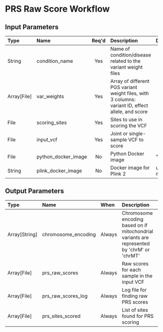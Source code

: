# PRS Raw Score Workflow

## Input Parameters

| Type | Name | Req'd | Description | Default Value |
| :--- | :--- | :---: | :--- | :--- |
| String | condition_name | Yes | Name of condition/disease related to the variant weight files | |
| Array[File] | var_weights | Yes | Array of different PGS variant weight files, with 3 columns: variant ID, effect allele, and score | |
| File | scoring_sites | Yes | Sites to use in scoring the VCF | |
| File | input_vcf | Yes | Joint or single-sample VCF to score | |
| File | python_docker_image | No | Python Docker image | "python:3.9.10" |
| String | plink_docker_image | No | Docker image for Plink 2 | us.gcr.io/broad-dsde-methods/plink2_docker@sha256:4455bf22ada6769ef00ed0509b278130ed98b6172c91de69b5bc2045a60de124 |

## Output Parameters

| Type | Name | When | Description |
| :--- | :--- | :--- | :--- |
| Array[String] | chromosome_encoding | Always | Chromosome encoding based on if mitochondrial variants are represented by 'chrM' or 'chrMT' |
| Array[File] | prs_raw_scores | Always | Raw scores for each sample in the input VCF |
| Array[File] | prs_raw_scores_log | Always | Log file for finding raw PRS scores |
| Array[File] | prs_sites_scored | Always | List of sites found for PRS scoring |
